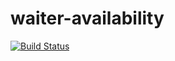 # waiter-availability

[![Build Status](https://travis-ci.org/Deelowtrayne/waiter-availability.svg?branch=master)](https://travis-ci.org/Deelowtrayne/waiter-availability)